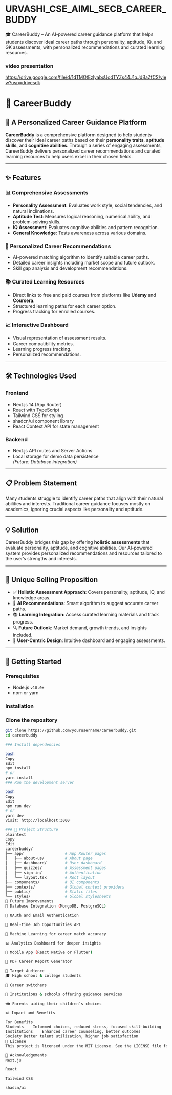 # URVASHI_CSE_AIML_SECB_CAREER_BUDDY
🎓 CareerBuddy – An AI-powered career guidance platform that helps students discover ideal career paths through personality, aptitude, IQ, and GK assessments, with personalized recommendations and curated learning resources.

### video presentation 
https://drive.google.com/file/d/1dTMOtEzlyabxUodTYZs44J1qJdBaZfCS/view?usp=drivesdk
# 🎯 CareerBuddy

## 🚀 A Personalized Career Guidance Platform

**CareerBuddy** is a comprehensive platform designed to help students discover their ideal career paths based on their **personality traits**, **aptitude skills**, and **cognitive abilities**. Through a series of engaging assessments, CareerBuddy delivers personalized career recommendations and curated learning resources to help users excel in their chosen fields.

---

## ✨ Features

### 📊 Comprehensive Assessments
- **Personality Assessment**: Evaluates work style, social tendencies, and natural inclinations.
- **Aptitude Test**: Measures logical reasoning, numerical ability, and problem-solving skills.
- **IQ Assessment**: Evaluates cognitive abilities and pattern recognition.
- **General Knowledge**: Tests awareness across various domains.

### 🎯 Personalized Career Recommendations
- AI-powered matching algorithm to identify suitable career paths.
- Detailed career insights including market scope and future outlook.
- Skill gap analysis and development recommendations.

### 📚 Curated Learning Resources
- Direct links to free and paid courses from platforms like **Udemy** and **Coursera**.
- Structured learning paths for each career option.
- Progress tracking for enrolled courses.

### 📈 Interactive Dashboard
- Visual representation of assessment results.
- Career compatibility metrics.
- Learning progress tracking.
- Personalized recommendations.

---

## 🛠️ Technologies Used

### Frontend
- Next.js 14 (App Router)
- React with TypeScript
- Tailwind CSS for styling
- shadcn/ui component library
- React Context API for state management

### Backend
- Next.js API routes and Server Actions
- Local storage for demo data persistence  
  *(Future: Database integration)*

---

## 📋 Problem Statement

Many students struggle to identify career paths that align with their natural abilities and interests. Traditional career guidance focuses mostly on academics, ignoring crucial aspects like personality and aptitude.

---

## 💡 Solution

CareerBuddy bridges this gap by offering **holistic assessments** that evaluate personality, aptitude, and cognitive abilities. Our AI-powered system provides personalized recommendations and resources tailored to the user’s strengths and interests.

---

## 🌟 Unique Selling Proposition

- ✅ **Holistic Assessment Approach**: Covers personality, aptitude, IQ, and knowledge areas.
- 🤖 **AI Recommendations**: Smart algorithm to suggest accurate career paths.
- 📚 **Learning Integration**: Access curated learning materials and track progress.
- 🔍 **Future Outlook**: Market demand, growth trends, and insights included.
- 🧠 **User-Centric Design**: Intuitive dashboard and engaging assessments.

---

## 🚀 Getting Started

### Prerequisites
- Node.js `v18.0+`
- npm or yarn

### Installation

### Clone the repository
```bash
git clone https://github.com/yourusername/careerbuddy.git
cd careerbuddy

### Install dependencies

bash
Copy
Edit
npm install
# or
yarn install
### Run the development server

bash
Copy
Edit
npm run dev
# or
yarn dev
Visit: http://localhost:3000

### 📁 Project Structure
plaintext
Copy
Edit
careerbuddy/
├── app/                  # App Router pages
│   ├── about-us/         # About page
│   ├── dashboard/        # User dashboard
│   ├── quizzes/          # Assessment pages
│   ├── sign-in/          # Authentication
│   └── layout.tsx        # Root layout
├── components/           # UI components
├── contexts/             # Global context providers
├── public/               # Static files
└── styles/               # Global stylesheets
🔮 Future Improvements
🔗 Database Integration (MongoDB, PostgreSQL)

🔐 OAuth and Email Authentication

💼 Real-time Job Opportunities API

🧠 Machine Learning for career match accuracy

📊 Analytics Dashboard for deeper insights

📱 Mobile App (React Native or Flutter)

📄 PDF Career Report Generator

👥 Target Audience
🎓 High school & college students

🔄 Career switchers

🏫 Institutions & schools offering guidance services

👪 Parents aiding their children’s choices

📊 Impact and Benefits

For	Benefits
Students	Informed choices, reduced stress, focused skill-building
Institutions	Enhanced career counseling, better outcomes
Society	Better talent utilization, higher job satisfaction
📄 License
This project is licensed under the MIT License. See the LICENSE file for more info.

🙏 Acknowledgements
Next.js

React

Tailwind CSS

shadcn/ui
